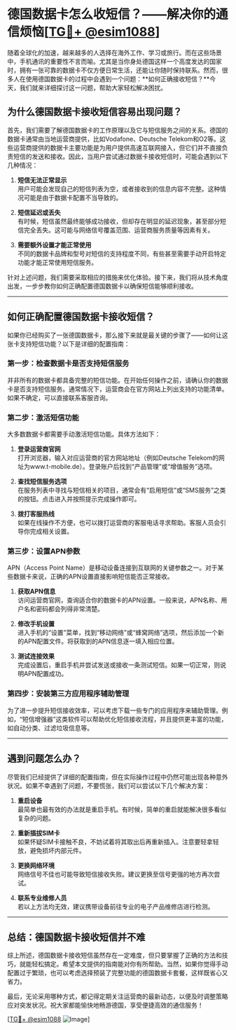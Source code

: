 # 德国数据卡怎么收短信？——解决你的通信烦恼[[TG💪+ @esim1088](https://t.me/s/esim1088)]

随着全球化的加速，越来越多的人选择在海外工作、学习或旅行。而在这些场景中，手机通讯的重要性不言而喻。尤其是当你身处德国这样一个高度发达的国家时，拥有一张可靠的数据卡不仅方便日常生活，还能让你随时保持联系。然而，很多人在使用德国数据卡的过程中会遇到一个问题：**如何正确接收短信？**今天，我们就来详细探讨这一问题，帮助大家轻松解决困扰。

## 为什么德国数据卡接收短信容易出现问题？

首先，我们需要了解德国数据卡的工作原理以及它与短信服务之间的关系。德国的数据卡通常由当地运营商提供，比如Vodafone、Deutsche Telekom和O2等。这些运营商提供的数据卡主要功能是为用户提供高速互联网接入，但它们并不直接负责短信的发送和接收。因此，当用户尝试通过数据卡接收短信时，可能会遇到以下几种情况：

1. **短信无法正常显示**  
   用户可能会发现自己的短信列表为空，或者接收到的信息内容不完整。这种情况可能是由于数据卡配置不当导致的。

2. **短信延迟或丢失**  
   有时候，短信虽然最终能够成功接收，但却存在明显的延迟现象，甚至部分短信完全丢失。这可能与网络信号覆盖范围、运营商服务质量等因素有关。

3. **需要额外设置才能正常使用**  
   不同的数据卡品牌和型号对短信的支持程度不同，有些甚至需要手动开启特定功能才能正常使用短信服务。

针对上述问题，我们需要采取相应的措施来优化体验。接下来，我们将从技术角度出发，一步步教你如何正确配置德国数据卡以确保短信能够顺利接收。

---

## 如何正确配置德国数据卡接收短信？

如果你已经购买了一张德国数据卡，那么接下来就是最关键的步骤了——如何让这张卡支持短信功能？以下是详细的配置指南：

### 第一步：检查数据卡是否支持短信服务

并非所有的数据卡都具备完整的短信功能。在开始任何操作之前，请确认你的数据卡是否支持短信服务。通常情况下，运营商会在官方网站上列出支持的功能清单。如果不确定，可以直接联系客服咨询。

### 第二步：激活短信功能

大多数数据卡都需要手动激活短信功能。具体方法如下：

1. **登录运营商官网**  
   打开浏览器，输入对应运营商的官方网站地址（例如Deutsche Telekom的网址为www.t-mobile.de）。登录账户后找到“产品管理”或“增值服务”选项。

2. **查找短信服务选项**  
   在服务列表中寻找与短信相关的项目，通常会有“启用短信”或“SMS服务”之类的按钮。点击进入并按照提示完成操作即可。

3. **拨打客服热线**  
   如果在线操作不方便，也可以拨打运营商的客服电话寻求帮助。客服人员会引导你完成相关设置。

### 第三步：设置APN参数

APN（Access Point Name）是移动设备连接到互联网的关键参数之一。对于某些数据卡来说，正确的APN设置直接影响短信能否正常接收。

1. **获取APN信息**  
   访问运营商官网，查询适合你的数据卡的APN设置。一般来说，APN名称、用户名和密码都会列得非常清楚。

2. **修改手机设置**  
   进入手机的“设置”菜单，找到“移动网络”或“蜂窝网络”选项，然后添加一个新的APN配置文件。将获取到的APN信息逐一填入相应位置。

3. **测试连接效果**  
   完成设置后，重启手机并尝试发送或接收一条测试短信。如果一切正常，则说明APN配置成功。

### 第四步：安装第三方应用程序辅助管理

为了进一步提升短信接收效率，可以考虑下载一些专门的应用程序来辅助管理。例如，“短信增强器”这类软件可以帮助优化短信接收流程，并且提供更丰富的功能，如自动分类、过滤垃圾信息等。

---

## 遇到问题怎么办？

尽管我们已经提供了详细的配置指南，但在实际操作过程中仍然可能出现各种意外状况。如果不幸遇到了问题，不要慌张，我们可以尝试以下几个解决方案：

1. **重启设备**  
   最简单也最有效的办法就是重启手机。有时候，简单的重启就能解决很多看似复杂的问题。

2. **重新插拔SIM卡**  
   如果怀疑SIM卡接触不良，不妨试着将其取出后再重新插入。注意要轻拿轻放，避免损坏内部元件。

3. **更换网络环境**  
   网络信号不佳也可能导致短信接收失败。建议更换至信号更强的地方再次尝试。

4. **联系专业维修人员**  
   若以上方法均无效，建议携带设备前往专业的电子产品维修店进行检测。

---

## 总结：德国数据卡接收短信并不难

综上所述，德国数据卡接收短信虽然存在一定难度，但只要掌握了正确的方法和技巧，就能轻松搞定。希望本文提供的指南能对你有所帮助。当然，如果你觉得手动配置过于繁琐，也可以考虑选择预装了完整功能的德国数据卡套餐，这样既省心又省力。

最后，无论采用哪种方式，都记得定期关注运营商的最新动态，以便及时调整策略应对突发状况。祝大家都能愉快地畅游德国，享受便捷高效的通信服务！

[[TG💪+ @esim1088](https://t.me/s/esim1088) ![Image](https://i.postimg.cc/4NQfJmqS/Snipaste-2025-05-13-00-14-12.png)]
